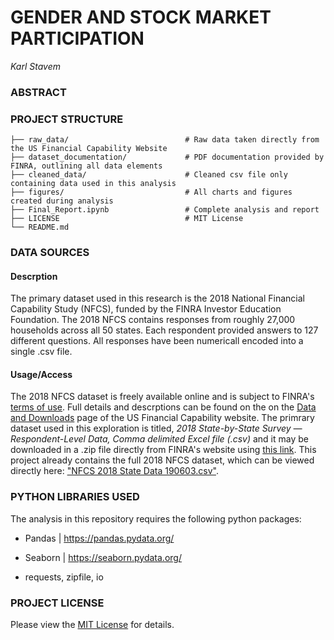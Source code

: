 # GENDER AND STOCK MARKET PARTICIPATION
_Karl Stavem_

### ABSTRACT



### PROJECT STRUCTURE

    ├── raw_data/                          # Raw data taken directly from the US Financial Capability Website
    ├── dataset_documentation/             # PDF documentation provided by FINRA, outlining all data elements
    ├── cleaned_data/                      # Cleaned csv file only containing data used in this analysis
    ├── figures/                           # All charts and figures created during analysis
    ├── Final_Report.ipynb                 # Complete analysis and report
    ├── LICENSE                            # MIT License
    └── README.md

### DATA SOURCES
#### Descrption
The primary dataset used in this research is the 2018 National Financial Capability Study (NFCS), funded by the FINRA Investor Education Foundation.  The 2018 NFCS contains responses from roughly 27,000 households across all 50 states. Each respondent provided answers to 127 different questions. All responses have been numericall encoded into a single .csv file.

#### Usage/Access
The 2018 NFCS dataset is freely available online and is subject to FINRA's [terms of use](https://www.usfinancialcapability.org/terms.php).  Full details and descrptions can be found on the on the [Data and Downloads](https://www.usfinancialcapability.org/downloads.php) page of the US Financial Capability website.  The primrary dataset used in this exploration is titled, _2018 State-by-State Survey — Respondent-Level Data, Comma delimited Excel file (.csv)_ and it may be downloaded in a .zip file directly from FINRA's website using [this link](https://www.usfinancialcapability.org/downloads/NFCS_2018_State_by_State_Data_Excel.zip).  This project already contains the full 2018 NFCS dataset, which can be viewed directly here: [\"NFCS 2018 State Data 190603.csv\"](raw_data/NFCS%202018%20State%20Data%20190603.csv). 


### PYTHON LIBRARIES USED
The analysis in this repository requires the following python packages:

* Pandas
|  https://pandas.pydata.org/

* Seaborn
| https://seaborn.pydata.org/  

* requests, zipfile, io


### PROJECT LICENSE
Please view the [MIT License](/LICENSE) for details.

